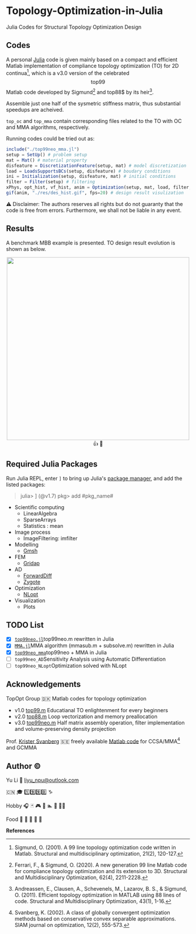 <script
  src="https://cdn.mathjax.org/mathjax/latest/MathJax.js?config=TeX-AMS-MML_HTMLorMML"
  type="text/javascript">
</script>
# Topology-Optimization-in-Julia

Julia Codes for Structural Topology Optimization Design

## Codes

A personal [Julia](https://epubs.siam.org/doi/10.1137/141000671) code is given mainly based on a compact and efficient Matlab implementation of compliance topology optimization (TO) for 2D continua[^1], which is a v3.0 version of the celebrated $$\text{top99}$$ Matlab code developed by Sigmund[^2] and $\text{top88}$$ by its heir[^3].

Assemble just one half of the sysmetric stiffness matrix, thus substantial speedups are acheived.

`top_oc` and `top_mma` contain corresponding files related to the TO with OC and MMA algorithms, respectively.

Running codes could be tried out as:

```julia
include("./top99neo_mma.jl")
setup = SetUp() # problem setup
mat = Mat() # material property
disfeature = DiscretizationFeature(setup, mat) # model discretization
load = LoadsSupportsBCs(setup, disfeature) # boudary conditions
ini = Initialization(setup, disfeature, mat) # initial conditions
filter = Filter(setup) # filtering
xPhys, opt_hist, vf_hist, anim = Optimization(setup, mat, load, filter, ini, disfeature) # optimization process
gif(anim, "./res/des_hist.gif", fps=20) # design result visulization
```

⚠️ Disclaimer: The authors reserves all rights but do not guaranty that the code is free from errors. Furthermore, we shall not be liable in any event.

## Results

A benchmark MBB example is presented. TO design result evolution is shown as below.

<!-- ![TO design evolution with MMA](./top_mma/res/des_hist.gif) -->

<div align=center>
<img src=./top_mma/res/des_hist.gif width="500">
👍 💯
</div>

## Required Julia Packages

Run Julia REPL, enter `]` to bring up Julia's [package manager](https://docs.julialang.org/en/v1/stdlib/Pkg/),
and add the listed packages:

> julia> ]
> (@v1.7) pkg> add #pkg_name#

- Scientific computing
  - LinearAlgebra
  - SparseArrays
  - Statistics : mean
- Image process
  - ImageFiltering: imfilter
- Modelling
  - [Gmsh](https://onlinelibrary.wiley.com/doi/10.1002/nme.2579)
- FEM
  - [Gridap](https://joss.theoj.org/papers/10.21105/joss.02520)
- AD
  - [ForwardDiff](https://arxiv.org/abs/1607.07892)
  - [Zygote](https://arxiv.org/abs/1810.07951)
- Optimization
  - [NLopt](https://github.com/stevengj/nlopt)
- Visualization
  - Plots

## TODO List

- [x] [`top99neo.jl`](./top_oc/top99neo.jl)$\text{top99neo.m}$ rewritten in Julia
- [x] [`MMA.jl`](./top_mma/MMA.jl)MMA algorithm ($\text{mmasub.m + subsolve.m}$) rewritten in Julia
- [x] [`top99neo_mma`](./top_mma/top99neo_mma.jl)$\text{top99neo +}$ MMA in Julia
- [ ] `top99neo_AD`Sensitivity Analysis using Automatic Differentiation
- [ ] `top99neo_NLopt`Optimization solved with NLopt

## Acknowledgements

TopOpt Group 🇩🇰
Matlab codes for topology optimization

- v1.0 [top99.m](https://www.topopt.mek.dtu.dk/Apps-and-software/A-99-line-topology-optimization-code-written-in-MATLAB)
    Educatianal TO enlightenment for every beginners
- v2.0 [top88.m](https://www.topopt.mek.dtu.dk/Apps-and-software/Efficient-topology-optimization-in-MATLAB)
    Loop vectorization and memory preallocation
- v3.0 [top99neo.m](https://www.topopt.mek.dtu.dk/Apps-and-software/New-99-line-topology-optimization-code-written-in-MATLAB)
   Half matrix assembly operation, filter implementation and volume-preserving density projection

Prof. [Krister Svanberg](https://people.kth.se/~krille/) 🇸🇪
freely available [Matlab code](http://www.smoptit.se/) for CCSA/MMA[^4] and GCMMA

## Author ©️

Yu Li 📧 liyu_npu@outlook.com

🇨🇳 🎓 1️⃣9️⃣9️⃣0️⃣  ♑

Hobby 🎧 🃏 🎮 🏀 🏊 🏃 🚴‍♂️

Food 🍦 🦞 🍣 🌽 🍌

**References**
[^1]:Sigmund, O. (2001). A 99 line topology optimization code written in Matlab. Structural and multidisciplinary optimization, 21(2), 120-127.
[^2]: Ferrari, F., & Sigmund, O. (2020). A new generation 99 line Matlab code for compliance topology optimization and its extension to 3D. Structural and Multidisciplinary Optimization, 62(4), 2211-2228.
[^3]:Andreassen, E., Clausen, A., Schevenels, M., Lazarov, B. S., & Sigmund, O. (2011). Efficient topology optimization in MATLAB using 88 lines of code. Structural and Multidisciplinary Optimization, 43(1), 1-16.
[^4]: Svanberg, K. (2002). A class of globally convergent optimization methods based on conservative convex separable approximations. SIAM journal on optimization, 12(2), 555-573.

